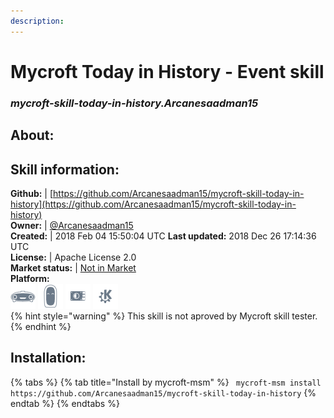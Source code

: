 ```yaml
---    
description:   
---    
```

# Mycroft Today in History - Event skill  
### _mycroft-skill-today-in-history.Arcanesaadman15_  
## About:  


## Skill information:  
**Github:** | [https://github.com/Arcanesaadman15/mycroft-skill-today-in-history](https://github.com/Arcanesaadman15/mycroft-skill-today-in-history)  
**Owner:** | [@Arcanesaadman15](https://github.com/Arcanesaadman15)  
**Created:** | 2018 Feb 04 15:50:04 UTC  **Last updated:** 2018 Dec 26 17:14:36 UTC  
**License:** | Apache License 2.0  
**Market status:** | [Not in Market](https://market.mycroft.ai/skill/)  
**Platform:**  
 ![](../.gitbook/assets/mark-1-icon.png)  ![](../.gitbook/assets/mark-2-icon.png)  ![](../.gitbook/assets/picroft-icon.png)  ![](../.gitbook/assets/kde.png)   
{% hint style="warning" %}
This skill is not aproved by Mycroft skill tester.
{% endhint %}
    
## Installation:  
{% tabs %}
{% tab title="Install by mycroft-msm" %}
``` mycroft-msm install https://github.com/Arcanesaadman15/mycroft-skill-today-in-history```
{% endtab %}
  {% endtabs %}
  